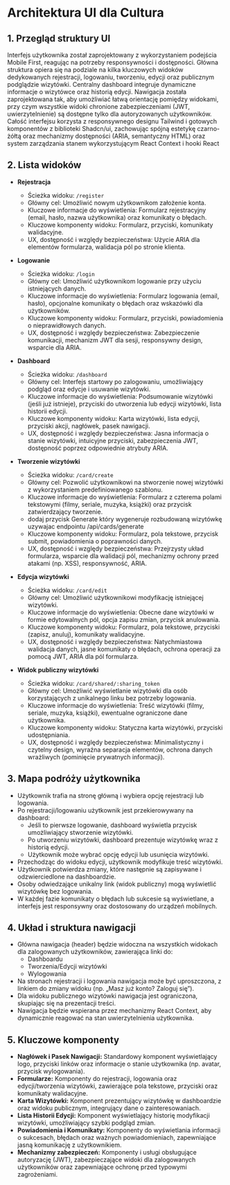 # Architektura UI dla Cultura

## 1. Przegląd struktury UI

Interfejs użytkownika został zaprojektowany z wykorzystaniem podejścia Mobile First, reagując na potrzeby responsywności i dostępności. Główna struktura opiera się na podziale na kilka kluczowych widoków dedykowanych rejestracji, logowaniu, tworzeniu, edycji oraz publicznym podglądzie wizytówki. Centralny dashboard integruje dynamiczne informacje o wizytówce oraz historią edycji. Nawigacja została zaprojektowana tak, aby umożliwiać łatwą orientację pomiędzy widokami, przy czym wszystkie widoki chronione zabezpieczeniami (JWT, uwierzytelnienie) są dostępne tylko dla autoryzowanych użytkowników. Całość interfejsu korzysta z responsywnego designu Tailwind i gotowych komponentów z biblioteki Shadcn/ui, zachowując spójną estetykę czarno-żółtą oraz mechanizmy dostępności (ARIA, semantyczny HTML) oraz system zarządzania stanem wykorzystującym React Context i hooki React

## 2. Lista widoków

- **Rejestracja**

  - Ścieżka widoku: `/register`
  - Główny cel: Umożliwić nowym użytkownikom założenie konta.
  - Kluczowe informacje do wyświetlenia: Formularz rejestracyjny (email, hasło, nazwa użytkownika) oraz komunikaty o błędach.
  - Kluczowe komponenty widoku: Formularz, przyciski, komunikaty walidacyjne.
  - UX, dostępność i względy bezpieczeństwa: Użycie ARIA dla elementów formularza, walidacja pól po stronie klienta.

- **Logowanie**

  - Ścieżka widoku: `/login`
  - Główny cel: Umożliwić użytkownikom logowanie przy użyciu istniejących danych.
  - Kluczowe informacje do wyświetlenia: Formularz logowania (email, hasło), opcjonalne komunikaty o błędach oraz wskazówki dla użytkowników.
  - Kluczowe komponenty widoku: Formularz, przyciski, powiadomienia o nieprawidłowych danych.
  - UX, dostępność i względy bezpieczeństwa: Zabezpieczenie komunikacji, mechanizm JWT dla sesji, responsywny design, wsparcie dla ARIA.

- **Dashboard**

  - Ścieżka widoku: `/dashboard`
  - Główny cel: Interfejs startowy po zalogowaniu, umożliwiający podgląd oraz edycje i usuwanie wizytówki.
  - Kluczowe informacje do wyświetlenia: Podsumowanie wizytówki (jeśli już istnieje), przyciski do utworzenia lub edycji wizytówki, lista historii edycji.
  - Kluczowe komponenty widoku: Karta wizytówki, lista edycji, przyciski akcji, nagłówek, pasek nawigacji.
  - UX, dostępność i względy bezpieczeństwa: Jasna informacja o stanie wizytówki, intuicyjne przyciski, zabezpieczenia JWT, dostępność poprzez odpowiednie atrybuty ARIA.

- **Tworzenie wizytówki**

  - Ścieżka widoku: `/card/create`
  - Główny cel: Pozwolić użytkownikowi na stworzenie nowej wizytówki z wykorzystaniem predefiniowanego szablonu.
  - Kluczowe informacje do wyświetlenia: Formularz z czterema polami tekstowymi (filmy, seriale, muzyka, książki) oraz przycisk zatwierdzający tworzenie.
  - dodaj przycisk Generate który wygeneruje rozbudowaną wizytówkę uzywajac endpointu /api/cards/generate
  - Kluczowe komponenty widoku: Formularz, pola tekstowe, przycisk submit, powiadomienia o poprawności danych.
  - UX, dostępność i względy bezpieczeństwa: Przejrzysty układ formularza, wsparcie dla walidacji pól, mechanizmy ochrony przed atakami (np. XSS), responsywność, ARIA.

- **Edycja wizytówki**

  - Ścieżka widoku: `/card/edit`
  - Główny cel: Umożliwić użytkownikowi modyfikację istniejącej wizytówki.
  - Kluczowe informacje do wyświetlenia: Obecne dane wizytówki w formie edytowalnych pól, opcja zapisu zmian, przycisk anulowania.
  - Kluczowe komponenty widoku: Formularz, pola tekstowe, przyciski (zapisz, anuluj), komunikaty walidacyjne.
  - UX, dostępność i względy bezpieczeństwa: Natychmiastowa walidacja danych, jasne komunikaty o błędach, ochrona operacji za pomocą JWT, ARIA dla pól formularza.

- **Widok publiczny wizytówki**
  - Ścieżka widoku: `/card/shared/:sharing_token`
  - Główny cel: Umożliwić wyświetlanie wizytówki dla osób korzystających z unikalnego linku bez potrzeby logowania.
  - Kluczowe informacje do wyświetlenia: Treść wizytówki (filmy, seriale, muzyka, książki), ewentualne ograniczone dane użytkownika.
  - Kluczowe komponenty widoku: Statyczna karta wizytówki, przyciski udostępniania.
  - UX, dostępność i względy bezpieczeństwa: Minimalistyczny i czytelny design, wyraźna separacja elementów, ochrona danych wrażliwych (pominięcie prywatnych informacji).

## 3. Mapa podróży użytkownika

- Użytkownik trafia na stronę główną i wybiera opcję rejestracji lub logowania.
- Po rejestracji/logowaniu użytkownik jest przekierowywany na dashboard:
  - Jeśli to pierwsze logowanie, dashboard wyświetla przycisk umożliwiający stworzenie wizytówki.
  - Po utworzeniu wizytówki, dashboard prezentuje wizytówkę wraz z historią edycji.
  - Użytkownik może wybrać opcję edycji lub usunięcia wizytówki.
- Przechodząc do widoku edycji, użytkownik modyfikuje treść wizytówki.
- Użytkownik potwierdza zmiany, które następnie są zapisywane i odzwierciedlone na dashboardzie.
- Osoby odwiedzające unikalny link (widok publiczny) mogą wyświetlić wizytówkę bez logowania.
- W każdej fazie komunikaty o błędach lub sukcesie są wyświetlane, a interfejs jest responsywny oraz dostosowany do urządzeń mobilnych.

## 4. Układ i struktura nawigacji

- Główna nawigacja (header) będzie widoczna na wszystkich widokach dla zalogowanych użytkowników, zawierająca linki do:
  - Dashboardu
  - Tworzenia/Edycji wizytówki
  - Wylogowania
- Na stronach rejestracji i logowania nawigacja może być uproszczona, z linkiem do zmiany widoku (np. „Masz już konto? Zaloguj się”).
- Dla widoku publicznego wizytówki nawigacja jest ograniczona, skupiając się na prezentacji treści.
- Nawigacja będzie wspierana przez mechanizmy React Context, aby dynamicznie reagować na stan uwierzytelnienia użytkownika.

## 5. Kluczowe komponenty

- **Nagłówek i Pasek Nawigacji:** Standardowy komponent wyświetlający logo, przyciski linków oraz informacje o stanie użytkownika (np. avatar, przycisk wylogowania).
- **Formularze:** Komponenty do rejestracji, logowania oraz edycji/tworzenia wizytówki, zawierające pola tekstowe, przyciski oraz komunikaty walidacyjne.
- **Karta Wizytówki:** Komponent prezentujący wizytówkę w dashboardzie oraz widoku publicznym, integrujący dane o zainteresowaniach.
- **Lista Historii Edycji:** Komponent wyświetlający historię modyfikacji wizytówki, umożliwiający szybki podgląd zmian.
- **Powiadomienia i Komunikaty:** Komponenty do wyświetlania informacji o sukcesach, błędach oraz ważnych powiadomieniach, zapewniające jasną komunikację z użytkownikiem.
- **Mechanizmy zabezpieczeń:** Komponenty i usługi obsługujące autoryzację (JWT), zabezpieczające widoki dla zalogowanych użytkowników oraz zapewniające ochronę przed typowymi zagrożeniami.
